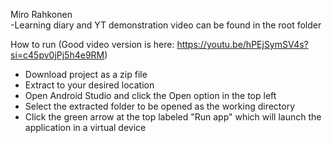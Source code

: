 Miro Rahkonen  
-Learning diary and YT demonstration video can be found in the root folder 

How to run (Good video version is here: https://youtu.be/hPEjSymSV4s?si=c45pv0jPj5h4e9RM)
- Download project as a zip file
- Extract to your desired location
- Open Android Studio and click the Open option in the top left
- Select the extracted folder to be opened as the working directory
- Click the green arrow at the top labeled "Run app" which will launch the application in a virtual device
